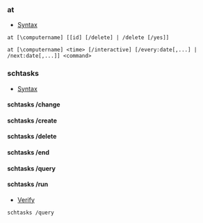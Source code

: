 ### at
 * [Syntax]()

```
at [\computername] [[id] [/delete] | /delete [/yes]] 
```
```
at [\computername] <time> [/interactive] [/every:date[,...] | /next:date[,...]] <command> 
```

### schtasks
 * [Syntax]()


#### schtasks /change
#### schtasks /create
#### schtasks /delete
#### schtasks /end
#### schtasks /query
#### schtasks /run

 * [Verify]()
```
schtasks /query
```
